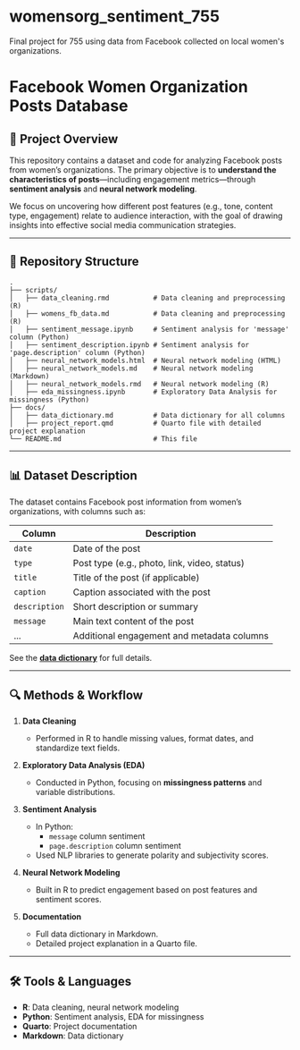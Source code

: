 # womensorg_sentiment_755
Final project for 755 using data from Facebook collected on local women's organizations.

# Facebook Women Organization Posts Database

## 📌 Project Overview
This repository contains a dataset and code for analyzing Facebook posts from women’s organizations. The primary objective is to **understand the characteristics of posts**—including engagement metrics—through **sentiment analysis** and **neural network modeling**.

We focus on uncovering how different post features (e.g., tone, content type, engagement) relate to audience interaction, with the goal of drawing insights into effective social media communication strategies.

---

## 📂 Repository Structure

```plaintext
.
├── scripts/
│   ├── data_cleaning.rmd           # Data cleaning and preprocessing (R)
│   ├── womens_fb_data.md           # Data cleaning and preprocessing (R)
│   ├── sentiment_message.ipynb     # Sentiment analysis for 'message' column (Python)
│   ├── sentiment_description.ipynb # Sentiment analysis for 'page.description' column (Python)
│   ├── neural_network_models.html  # Neural network modeling (HTML)
│   ├── neural_network_models.md    # Neural network modeling (Markdown)
│   ├── neural_network_models.rmd   # Neural network modeling (R)
│   ├── eda_missingness.ipynb       # Exploratory Data Analysis for missingness (Python)
├── docs/
│   ├── data_dictionary.md          # Data dictionary for all columns
│   ├── project_report.qmd          # Quarto file with detailed project explanation
└── README.md                       # This file
```

---

## 📊 Dataset Description

The dataset contains Facebook post information from women’s organizations, with columns such as:

| Column              | Description |
|---------------------|-------------|
| `date`              | Date of the post |
| `type`              | Post type (e.g., photo, link, video, status) |
| `title`             | Title of the post (if applicable) |
| `caption`           | Caption associated with the post |
| `description`       | Short description or summary |
| `message`           | Main text content of the post |
| ...                 | Additional engagement and metadata columns |

See the **[data dictionary](docs/data_dictionary.md)** for full details.

---

## 🔍 Methods & Workflow

1. **Data Cleaning**  
   - Performed in R to handle missing values, format dates, and standardize text fields.

2. **Exploratory Data Analysis (EDA)**  
   - Conducted in Python, focusing on **missingness patterns** and variable distributions.

3. **Sentiment Analysis**  
   - In Python:  
     - `message` column sentiment  
     - `page.description` column sentiment  
   - Used NLP libraries to generate polarity and subjectivity scores.

4. **Neural Network Modeling**  
   - Built in R to predict engagement based on post features and sentiment scores.

5. **Documentation**  
   - Full data dictionary in Markdown.  
   - Detailed project explanation in a Quarto file.

---

## 🛠 Tools & Languages
- **R**: Data cleaning, neural network modeling  
- **Python**: Sentiment analysis, EDA for missingness  
- **Quarto**: Project documentation  
- **Markdown**: Data dictionary
